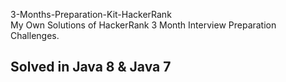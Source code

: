 3-Months-Preparation-Kit-HackerRank      
My Own Solutions of HackerRank 3 Month Interview Preparation Challenges.

##  Solved in Java 8 & Java 7
 
